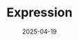 ---
title: Expression
icon: fas fa-puzzle-piece
date: 2025-04-19
category: architecture
tag:
    - amber
    - expr
license: MIT
---